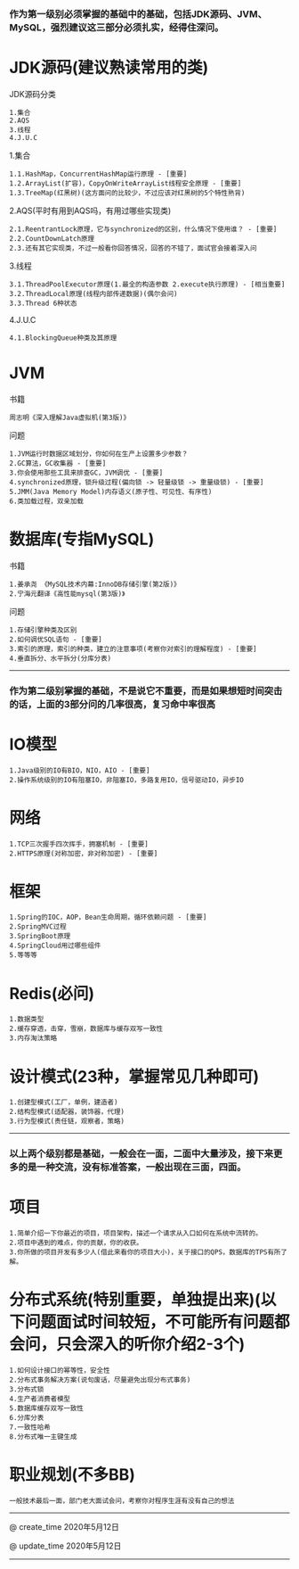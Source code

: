 ### 作为第一级别必须掌握的基础中的基础，包括JDK源码、JVM、MySQL，强烈建议这三部分必须扎实，经得住深问。

# JDK源码(建议熟读常用的类)

JDK源码分类
	
	1.集合
	2.AQS
	3.线程
	4.J.U.C

1.集合

	1.1.HashMap，ConcurrentHashMap运行原理 - [重要]
	1.2.ArrayList(扩容)，CopyOnWriteArrayList线程安全原理 - [重要]
	1.3.TreeMap(红黑树)(这方面问的比较少，不过应该对红黑树的5个特性熟背)

2.AQS(平时有用到AQS吗，有用过哪些实现类)

	2.1.ReentrantLock原理，它与synchronized的区别，什么情况下使用谁？ - [重要]
	2.2.CountDownLatch原理
	2.3.还有其它实现类，不过一般看你回答情况，回答的不错了，面试官会接着深入问

3.线程

	3.1.ThreadPoolExecutor原理(1.最全的构造参数 2.execute执行原理) - [相当重要]
	3.2.ThreadLocal原理(线程内部传递数据)(偶尔会问)
	3.3.Thread 6种状态

4.J.U.C

	4.1.BlockingQueue种类及其原理

# JVM

书籍

	周志明《深入理解Java虚拟机(第3版)》
	
问题

	1.JVM运行时数据区域划分，你如何在生产上设置多少参数？
	2.GC算法，GC收集器 - [重要]
	3.你会使用那些工具来排查GC，JVM调优 - [重要]
	4.synchronized原理，锁升级过程(偏向锁 -> 轻量级锁 -> 重量级锁) - [重要]
	5.JMM(Java Memory Model)内存语义(原子性、可见性、有序性)
	6.类加载过程，双亲加载

# 数据库(专指MySQL)

书籍

	1.姜承尧 《MySQL技术内幕:InnoDB存储引擎(第2版)》
	2.宁海元翻译《高性能mysql(第3版)》

问题

	1.存储引擎种类及区别
	2.如何调优SQL语句 - [重要]
	3.索引的原理，索引的种类，建立的注意事项(考察你对索引的理解程度) - [重要]
	4.垂直拆分、水平拆分(分库分表)

---

### 作为第二级别掌握的基础，不是说它不重要，而是如果想短时间突击的话，上面的3部分问的几率很高，复习命中率很高

# IO模型

	1.Java级别的IO有BIO，NIO，AIO - [重要]
	2.操作系统级别的IO有阻塞IO，非阻塞IO，多路复用IO，信号驱动IO，异步IO

# 网络

	1.TCP三次握手四次挥手，拥塞机制 - [重要]
	2.HTTPS原理(对称加密，非对称加密) - [重要]

# 框架

	1.Spring的IOC，AOP，Bean生命周期，循环依赖问题 - [重要]
	2.SpringMVC过程
	3.SpringBoot原理
	4.SpringCloud用过哪些组件
	5.等等等

# Redis(必问)

	1.数据类型
	2.缓存穿透，击穿，雪崩，数据库与缓存双写一致性
	3.内存淘汰策略

# 设计模式(23种，掌握常见几种即可)

	1.创建型模式(工厂，单例，建造者)
	2.结构型模式(适配器，装饰器，代理)
	3.行为型模式(责任链，观察者，策略)

---

### 以上两个级别都是基础，一般会在一面，二面中大量涉及，接下来更多的是一种交流，没有标准答案，一般出现在三面，四面。

# 项目

	1.简单介绍一下你最近的项目，项目架构，描述一个请求从入口如何在系统中流转的。
	2.项目中遇到的难点，你的贡献，你的收获。
	3.你所做的项目开发有多少人(借此来看你的项目大小)，关于接口的QPS，数据库的TPS有所了解。

# 分布式系统(特别重要，单独提出来)(以下问题面试时间较短，不可能所有问题都会问，只会深入的听你介绍2-3个)

	1.如何设计接口的幂等性，安全性
	2.分布式事务解决方案(说句废话，尽量避免出现分布式事务)
	3.分布式锁
	4.生产者消费者模型
	5.数据库缓存双写一致性
	6.分库分表
	7.一致性哈希
	8.分布式唯一主键生成

# 职业规划(不多BB)

	一般技术最后一面，部门老大面试会问，考察你对程序生涯有没有自己的想法

---

@ create_time 2020年5月12日

@ update_time 2020年5月12日

---

